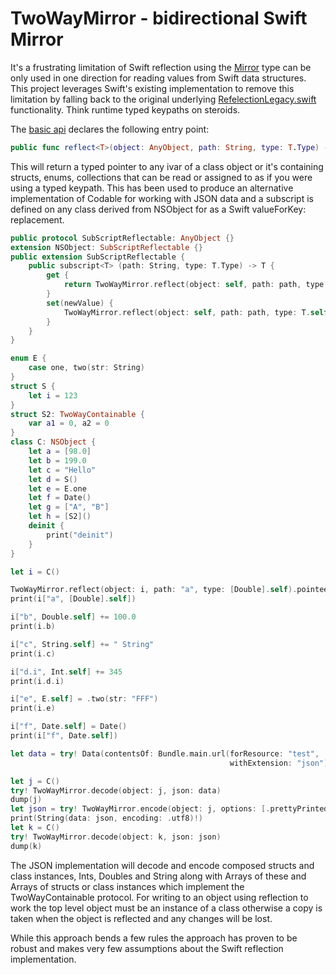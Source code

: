 # TwoWayMirror - bidirectional Swift Mirror

It's a frustrating limitation of Swift reflection using the [Mirror](http://nshipster.com/mirrortype/) type
can be only used in one direction for reading values from Swift data structures. This project leverages
Swift's existing implementation to remove this limitation by falling back to the original underlying
[RefelectionLegacy.swift](https://github.com/apple/swift/blob/master/stdlib/public/core/ReflectionLegacy.swift#L86)
functionality. Think runtime typed keypaths on steroids.

The [basic api](TwoWayMirror.playground/Sources/TwoWayMirror.swift) declares the following entry point:

```Swift
public func reflect<T>(object: AnyObject, path: String, type: T.Type) -> UnsafeMutablePointer<T>
```
This will return a typed pointer to any ivar of a class object or it's containing structs, enums, collections
that can be read or assigned to as if you were using a typed keypath.
This has been used to produce an alternative implementation of Codable for working with JSON data and
a subscript is defined on any class derived from NSObject for as a Swift valueForKey: replacement.

```Swift
public protocol SubScriptReflectable: AnyObject {}
extension NSObject: SubScriptReflectable {}
public extension SubScriptReflectable {
    public subscript<T> (path: String, type: T.Type) -> T {
        get {
            return TwoWayMirror.reflect(object: self, path: path, type: T.self).pointee
        }
        set(newValue) {
            TwoWayMirror.reflect(object: self, path: path, type: T.self).pointee = newValue
        }
    }
}
```

```Swift
enum E {
    case one, two(str: String)
}
struct S {
    let i = 123
}
struct S2: TwoWayContainable {
    var a1 = 0, a2 = 0
}
class C: NSObject {
    let a = [98.0]
    let b = 199.0
    let c = "Hello"
    let d = S()
    let e = E.one
    let f = Date()
    let g = ["A", "B"]
    let h = [S2]()
    deinit {
        print("deinit")
    }
}

let i = C()

TwoWayMirror.reflect(object: i, path: "a", type: [Double].self).pointee += [11.0]
print(i["a", [Double].self])

i["b", Double.self] += 100.0
print(i.b)

i["c", String.self] += " String"
print(i.c)

i["d.i", Int.self] += 345
print(i.d.i)

i["e", E.self] = .two(str: "FFF")
print(i.e)

i["f", Date.self] = Date()
print(i["f", Date.self])
```

```Swift
let data = try! Data(contentsOf: Bundle.main.url(forResource: "test",
                                                 withExtension: "json")!)

let j = C()
try! TwoWayMirror.decode(object: j, json: data)
dump(j)
let json = try! TwoWayMirror.encode(object: j, options: [.prettyPrinted])
print(String(data: json, encoding: .utf8)!)
let k = C()
try! TwoWayMirror.decode(object: k, json: json)
dump(k)
```

The JSON implementation will decode and encode composed structs and class instances,
Ints, Doubles and String along with Arrays of these and Arrays of structs or class instances
which implement the TwoWayContainable protocol. For writing to an object using reflection to
work the top level object must be an instance of a class otherwise a copy is taken when the
object is reflected and any changes will be lost.

While this approach bends a few rules the approach has proven to be robust and makes very few
assumptions about the Swift reflection implementation.
